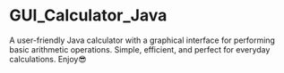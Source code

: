 # GUI_Calculator_Java
A user-friendly Java calculator with a graphical interface for performing basic arithmetic operations. Simple, efficient, and perfect for everyday calculations. Enjoy😎
